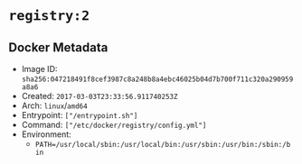# `registry:2`

## Docker Metadata

- Image ID: `sha256:047218491f8cef3987c8a248b8a4ebc46025b04d7b700f711c320a290959a8a6`
- Created: `2017-03-03T23:33:56.911740253Z`
- Arch: `linux`/`amd64`
- Entrypoint: `["/entrypoint.sh"]`
- Command: `["/etc/docker/registry/config.yml"]`
- Environment:
  - `PATH=/usr/local/sbin:/usr/local/bin:/usr/sbin:/usr/bin:/sbin:/bin`

